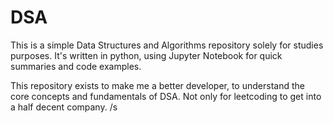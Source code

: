 # DSA

This is a simple Data Structures and Algorithms repository solely for studies purposes.
It's written in python, using Jupyter Notebook for quick summaries and code examples.

This repository exists to make me a better developer, to understand the core concepts and fundamentals of DSA. 
Not only for leetcoding to get into a half decent company. /s